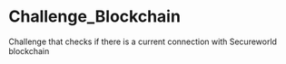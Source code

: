# Challenge_Blockchain
Challenge that checks if there is a current connection with Secureworld blockchain
